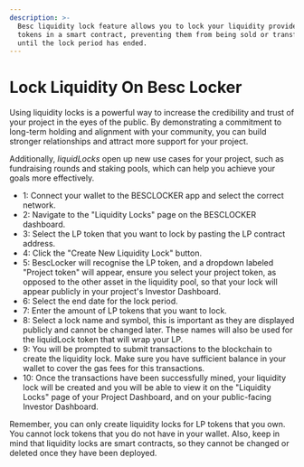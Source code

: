 ```yaml
---
description: >-
  Besc liquidity lock feature allows you to lock your liquidity provider (LP)
  tokens in a smart contract, preventing them from being sold or transferred
  until the lock period has ended.
---
```


# Lock Liquidity On Besc Locker

Using liquidity locks is a powerful way to increase the credibility and trust of your project in the eyes of the public. By demonstrating a commitment to long-term holding and alignment with your community, you can build stronger relationships and attract more support for your project.&#x20;

Additionally, _liquidLocks_ open up new use cases for your project, such as fundraising rounds and staking pools, which can help you achieve your goals more effectively.

* 1: Connect your wallet to the BESCLOCKER app and select the correct network.
* 2: Navigate to the "Liquidity Locks" page on the BESCLOCKER dashboard.
* 3: Select the LP token that you want to lock by pasting the LP contract address.
* 4: Click the "Create New Liquidity Lock" button.
* 5: BescLocker will recognise the LP token, and a dropdown labeled "Project token" will appear, ensure you select your project token, as opposed to the other asset in the liquidity pool, so that your lock will appear publicly in your project's Investor Dashboard.
* 6: Select the end date for the lock period.
* 7: Enter the amount of LP tokens that you want to lock.
* 8: Select a lock name and symbol, this is important as they are displayed publicly and cannot be changed later. These names will also be used for the liquidLock token that will wrap your LP.
* 9: You will be prompted to submit transactions to the blockchain to create the liquidity lock. Make sure you have sufficient balance in your wallet to cover the gas fees for this transactions.
* 10: Once the transactions have been successfully mined, your liquidity lock will be created and you will be able to view it on the "Liquidity Locks" page of your Project Dashboard, and on your public-facing Investor Dashboard.



Remember, you can only create liquidity locks for LP tokens that you own. You cannot lock tokens that you do not have in your wallet. Also, keep in mind that liquidity locks are smart contracts, so they cannot be changed or deleted once they have been deployed.
